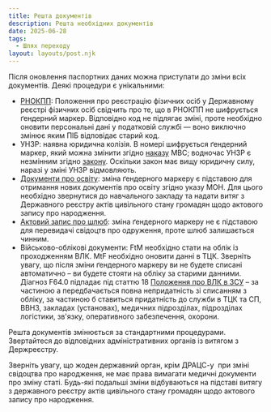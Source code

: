 ```yaml
---
title: Решта документів
description: Решта необхідних документів
date: 2025-06-28
tags:
  - Шлях переходу
layout: layouts/post.njk
---
```


Після оновлення паспортних даних можна приступати до зміни всіх документів. Деякі процедури є унікальними:

- [РНОКПП](https://zakon.rada.gov.ua/laws/show/z1306-17#Text): Положення про реєстрацію фізичних осіб у Державному реєстрі фізичних осіб свідчить про те, що в РНОКПП не шифрується ґендерний маркер. Відповідно код не підлягає зміні, проте необхідно оновити персональні дані у податковій службі — воно виключно змінює яким ПІБ відповідає старий код.
- УНЗР: наявна юридична колізія. В номері шифрується ґендерний маркер, який можна змінити згідно [наказу](https://zakon.rada.gov.ua/laws/show/z1586-14#Text) МВС; водночас УНЗР є незмінним згідно [закону](https://zakon.rada.gov.ua/laws/show/5492-17#Text). Оскільки закон має вищу юридичну силу, наразі у зміні УНЗР відмовляють.
- [Документи про освіту](https://zakon.rada.gov.ua/laws/show/z0494-15#n4): зміна ґендерного маркеру є підставою для отримання нових документів про освіту згідно указу МОН. Для цього необхідно звернутися до навчального закладу та надати витяг з Державного реєстру актів цивільного стану громадян щодо актового запису про народження.
- [Актовий запис про шлюб](https://zakon.rada.gov.ua/laws/show/z0055-11#n55): зміна ґендерного маркеру не є підставою для перевидачі свідоцтв про одруження, проте шлюб залишається чинним.
- Військово-облікові документи: FtM необхідно стати на облік із проходженням ВЛК. MtF необхідно оновити данні в ТЦК. Зверніть увагу, що після зміни ґендерного маркеру ви не будете списані автоматично – ви будете стояти на обліку за старими данними. Діагноз F64.0 підпадає під статтю 18 [Положення про ВЛК в ЗСУ](https://zakon.rada.gov.ua/laws/show/z1109-08#Text) – за частиною а передбачається повна непридатність зі списанням з обліку, за частиною б ставиться придатність до служби в ТЦК та СП, ВВНЗ, закладах (установах), медичних підрозділах, підрозділах логістики, зв'язку, оперативного забезпечення, охорони.

Решта документів змінюється за стандартними процедурами. Звертайтеся до відповідних адміністративних органів із витягом з Держреєстру.

Зверніть увагу, що жоден державний орган, крім ДРАЦС-у  при зміні свідоцтва про народження, не має права вимагати медичні документи про зміну статі. Будь-які подальші зміни відбуваються на підставі витягу з державного реєстру актів цивільного стану громадян щодо актового запису про народження.
